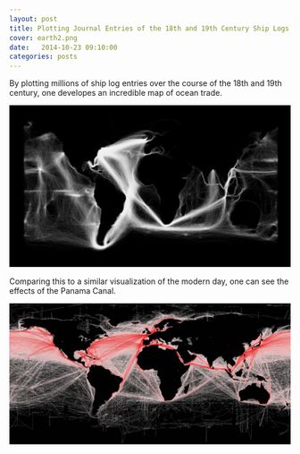 ```yaml
---
layout: post
title: Plotting Journal Entries of the 18th and 19th Century Ship Logs
cover: earth2.png
date:   2014-10-23 09:10:00
categories: posts
---
```



By plotting millions of ship log entries over the course of the 18th and 19th century, one developes an incredible map of ocean trade.

![oldimage_ships](/images/datajournalinverted.jpg "19th century")

Comparing this to a similar visualization of the modern day, one can see the effects of the Panama Canal. 

![newimage_ships](/images/datajournalrecent.jpg "21st century")
